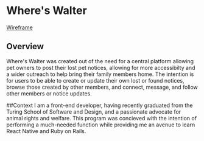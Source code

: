 # Where's Walter
[Wireframe](https://miro.com/app/board/uXjVMVLcANg=/?share_link_id=830023946334)

## Overview
Where's Walter was created out of the need for a central platform allowing pet owners to post their lost pet notices, allowing for more accessibilty and a wider outreach to 
help bring their family members home. The intention is for users to be able to create or update their own lost or found notices, browse those created by other members, and connect, message, 
and follow other members or notice updates.

##Context
I am a front-end developer, having recently graduated from the Turing School of Software and Design, and a passionate advocate for animal rights and welfare. This program was concieved with 
the intention of performing a much-needed function while providing me an avenue to learn React Native and Ruby on Rails. 
